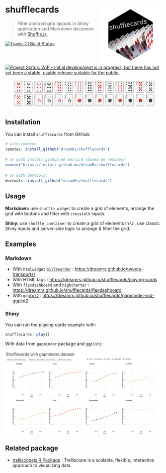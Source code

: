 # shufflecards <img src="man/figures/shufflecards.png" width=200 align="right" />

> Filter and sort grid layouts in Shiny application and Markdown document with [Shuffle.js](https://github.com/Vestride/Shuffle).


[![Travis-CI Build Status](https://travis-ci.org/dreamRs/shufflecards.svg?branch=master)](https://travis-ci.org/dreamRs/shufflecards)
[![Project Status: WIP – Initial development is in progress, but there has not yet been a stable, usable release suitable for the public.](https://www.repostatus.org/badges/latest/wip.svg)](https://www.repostatus.org/#wip)


![](imgs/shufflecards.gif)



## Installation

You can install `shufflecards` from GitHub:

```r
# with remotes
remotes::install_github("dreamRs/shufflecards")

# or with install-github.me service (based on remotes)
source("https://install-github.me/dreamRs/shufflecards")

# or with devtools:
devtools::install_github("dreamRs/shufflecards")
```


## Usage

**Markdown:** use `shuffle_widget` to create a grid of elements, arrange the grid with buttons and filter with `crosstalk` inputs.

**Shiny:** use `shuffle_container` to create a grid of elements in UI, use classic Shiny inputs and server-side logic to arrange & filter the grid.



## Examples


### Markdown

* With `htmlwidget` [`billboarder`](https://github.com/dreamRs/billboarder) : https://dreamrs.github.io/tweets-transports/
* With HTML tags : https://dreamrs.github.io/shufflecards/playing-cards
* With [`flexdashboard`](https://rmarkdown.rstudio.com/flexdashboard/index.html) and [`highcharter`](http://jkunst.com/highcharter/index.html) : https://dreamrs.github.io/shufflecards/flexdashboard
* With [`ggplot2`](https://ggplot2.tidyverse.org/) : https://dreamrs.github.io/shufflecards/gapminder-md-ggplot2


### Shiny

You can run the playing cards example with:
```r
shufflecards::play()
```

With data from `gapminder` package and `ggplot2`:

![](imgs/shufflecards-gapminder.gif)



## Related package

* [trelliscopejs R Package](https://github.com/hafen/trelliscopejs) : Trelliscope is a scalable, flexible, interactive approach to visualizing data.

